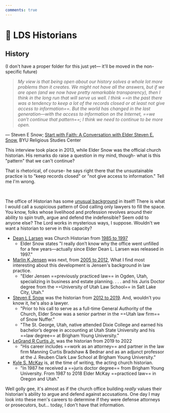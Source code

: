 ```yaml
---
comments: true
---
```

# 📜 LDS Historians
## History
(I don't have a proper folder for this just yet— it'll be moved in the non-specific future)

> *My view is that being open about our history solves a whole lot more problems than it creates. We might not have all the answers, but if we are open (and we now have pretty remarkable transparency), then I think in the long run that will serve us well. I think ==in the past there was a tendency to keep a lot of the records closed or at least not give access to information==. But the world has changed in the last generation—with the access to information on the Internet, ==we can’t continue that pattern==; I think we need to continue to be more open.*

— Steven E Snow; [Start with Faith: A Conversation with Elder Steven E. Snow](https://rsc.byu.edu/vol-14-no-3-2013/start-faith-conversation-elder-steven-e-snow), BYU Religious Studies Center

This interview took place in 2013, while Elder Snow was the official church historian. His remarks do raise a question in my mind, though- what is this "pattern" that we can't continue?

That is rhetorical, of course- he says right there that the unsustainable practice is to "keep records closed" or "not give access to information." Tell me I'm wrong.

&nbsp;

The office of Historian has some [unusual background](https://en.wikipedia.org/wiki/Church_Historian_and_Recorder) in itself! There is what I would call a suspicious pattern of God calling only lawyers to fill the space. You know, folks whose livelihood and profession revolves around their ability to spin truth, argue and defend the indefensible? Seem odd to anyone else? The Lord works in mysterious ways, I suppose. Wouldn't we want a historian to serve in this capacity?

- [Dean L Larsen](https://www.churchofjesuschrist.org/study/ensign/1976/11/news-of-the-church/elder-dean-l-larsen-of-the-first-quorum-of-seventy?lang=eng) was Church Historian from [1985 to 1997](https://en.wikipedia.org/wiki/Dean_L._Larsen)
	- Elder Snow states "I really don’t know why the office went unfilled for a few years—actually since Elder Dean L. Larsen was released in 1997."
- [Marlin K Jensen](https://www.churchofjesuschrist.org/church/leader/marlin-k-jensen?lang=eng) was next, from [2005 to 2012](https://en.wikipedia.org/wiki/Marlin_K._Jensen), What I find most interesting about this development is Jensen's background in law practice.
	- "Elder Jensen ==previously practiced law== in Ogden, Utah, specializing in business and estate planning. . . . and his Juris Doctor degree from the ==University of Utah Law School== in Salt Lake City, Utah."
- [Steven E Snow](https://www.churchofjesuschrist.org/church/leader/steven-e-snow?lang=eng) was the historian from [2012 to 2019](https://en.wikipedia.org/wiki/Steven_E._Snow). And, wouldn't you know it, he's also a lawyer.
	- "Prior to his call to serve as a full-time General Authority of the Church, Elder Snow was a senior partner in the ==Utah law firm== of Snow Nuffer."
	- "The St. George, Utah, native attended Dixie College and earned his bachelor’s degree in accounting at Utah State University and his ==law degree== at Brigham Young University."
- [LeGrand R Curtis Jr.](https://www.churchofjesuschrist.org/learn/legrand-r-curtis-jr?lang=eng) was the historian from 2019 to 2022
	- "His career includes ==work as an attorney== and partner in the law firm Manning Curtis Bradshaw & Bednar and as an adjunct professor at the J. Reuben Clark Law School at Brigham Young University."
- [Kyle S. McKay](https://www.churchofjesuschrist.org/learn/kyle-s-mckay?lang=eng) is, at the time of writing, the acting church historian.
	- "In 1987 he received a ==juris doctor degree== from Brigham Young University. From 1987 to 2018 Elder McKay ==practiced law== in Oregon and Utah."

Well golly gee, it's almost as if the church office building *really* values their historian's ability to argue and defend against accusations. One day I may look into these men's careers to determine if they were defense attorneys or prosecutors, but... today, I don't have that information.